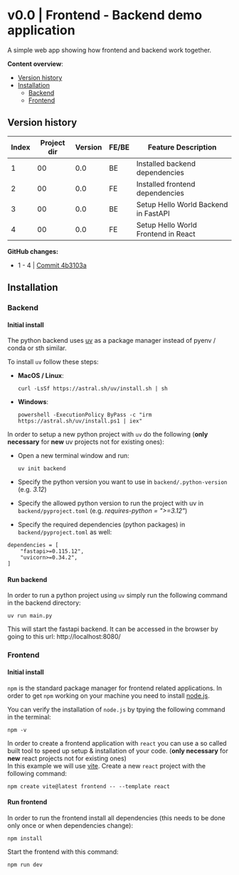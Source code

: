 # v0.0 | Frontend - Backend demo application
A simple web app showing how frontend and backend work together.

**Content overview**:
- [Version history](#version-history)
- [Installation](#installation)
    - [Backend](#backend)
    - [Frontend](#frontend)


## Version history

| Index | Project dir | Version | FE/BE | Feature Description             |
| ----- | ----------- | ------- | ----- | ------------------------------- |
| 1     | 00          | 0.0     | BE    | Installed backend dependencies |
| 2     | 00          | 0.0     | FE    | Installed frontend dependencies  |
| 3     | 00          | 0.0     | BE    | Setup Hello World Backend in FastAPI |
| 4     | 00          | 0.0     | FE    | Setup Hello World Frontend in React  |

**GitHub changes:**
- 1 - 4 | [Commit 4b3103a](https://github.com/dfauland/fe-be-demo/commit/4b3103a1768134507f33b92e0cfadd1a2dec22a4)

## Installation
### Backend
#### Initial install
The python backend uses [uv](https://github.com/astral-sh/uv) as a package manager instead of pyenv / conda or sth similar.

To install `uv` follow these steps:

- **MacOS / Linux**:
    ```
    curl -LsSf https://astral.sh/uv/install.sh | sh
    ```

- **Windows**:
    ```
    powershell -ExecutionPolicy ByPass -c "irm https://astral.sh/uv/install.ps1 | iex"
    ```

In order to setup a new python project with `uv` do the following (**only necessary** for **new** uv projects not for existing ones):
- Open a new terminal window and run:
    ```
    uv init backend
    ```

- Specify the python version you want to use in `backend/.python-version` (e.g. *3.12*)
- Specify the allowed python version to run the project with uv in `backend/pyproject.toml` (e.g. *requires-python = ">=3.12"*)
- Specify the required dependencies (python packages) in `backend/pyproject.toml` as well:
```
dependencies = [
    "fastapi>=0.115.12",
    "uvicorn>=0.34.2",
]
```

#### Run backend
In order to run a python project using `uv` simply run the following command in the backend directory:
```
uv run main.py
```

This will start the fastapi backend. It can be accessed in the browser by going to this url: http://localhost:8080/ 



### Frontend
#### Initial install
`npm` is the standard package manager for frontend related applications. In order to get `npm` working on your machine you need to install [node.js](https://nodejs.org/en/download).

You can verify the installation of `node.js` by tpying the following command in the terminal:
```
npm -v
```

In order to create a frontend application with `react` you can use a so called built tool to speed up setup & installation of your code. (**only necessary** for **new** react projects not for existing ones) <br />
In this example we will use [vite](https://vite.dev/).
Create a new `react` project with the following command:
```
npm create vite@latest frontend -- --template react
```

#### Run frontend
In order to run the frontend install all dependencies (this needs to be done only once or when dependencies change):
```
npm install
```

Start the frontend with this command:
```
npm run dev
```